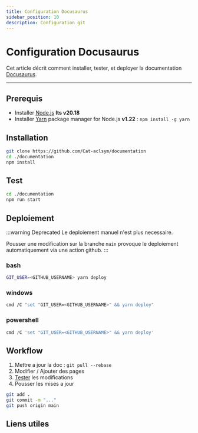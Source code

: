```yaml
---
title: Configuration Docusaurus
sidebar_position: 10
description: Configuration git
---
```


# Configuration Docusaurus

Cet article décrit comment installer, tester, et deployer la documentation [Docusaurus](https://docusaurus.io/).

---

## Prerequis

- Installer [Node.js](https://nodejs.org/fr) **lts v20.18**
- Installer [Yarn](https://www.digitalocean.com/community/tutorials/how-to-install-and-use-the-yarn-package-manager-for-node-js) package manager for Node.js **v1.22** : `npm install -g yarn`

## Installation

```bash
git clone https://github.com/Cat-aclsym/documentation
cd ./documentation
npm install
```

## Test

```bash
cd ./documentation
npm run start
```

## Deploiement

:::warning Deprecated
Le deploiement manuel n'est plus necessaire.

Pousser une modification sur la branche `main` provoque le deploiement automatiquement via une action github.
:::

### bash
```bash
GIT_USER=<GITHUB_USERNAME> yarn deploy
```

### windows
```sh
cmd /C "set "GIT_USER=<GITHUB_USERNAME>" && yarn deploy"
```

### powershell
```powershell
cmd /C 'set "GIT_USER=<GITHUB_USERNAME>" && yarn deploy'
```


## Workflow

1. Mettre a jour la doc : `git pull --rebase`
2. Modifier / Ajouter des pages
3. [Tester](https://cat-aclsym.github.io/documentation/docs/setup/docusaurus-configuration#test) les modifications
4. Pousser les mises a jour
```bash
git add .
git commit -m "..."
git push origin main
```


## Liens utiles